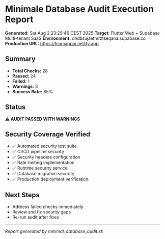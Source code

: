 # Minimale Database Audit Execution Report
**Generated:** Sat Aug  2 23:29:46 CEST 2025
**Target:** Flutter Web + Supabase Multi-tenant SaaS
**Environment:** ohdbsujaetmrztseqana.supabase.co
**Production URL:** https://teamappai.netlify.app

## Summary
- **Total Checks:** 28
- **Passed:** 24
- **Failed:** 1
- **Warnings:** 3
- **Success Rate:** 85%

## Status
⚠️ **AUDIT PASSED WITH WARNINGS**

## Security Coverage Verified
- ✅ Automated security test suite
- ✅ CI/CD pipeline security
- ✅ Security headers configuration
- ✅ Rate limiting implementation
- ✅ Runtime security service
- ✅ Database migration security
- ✅ Production deployment verification

## Next Steps
- Address failed checks immediately
- Review and fix security gaps
- Re-run audit after fixes

---
*Report generated by minimal_database_audit.sh*
